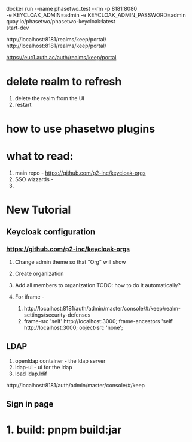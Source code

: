 docker run --name phasetwo_test --rm -p 8181:8080 \
 -e KEYCLOAK_ADMIN=admin -e KEYCLOAK_ADMIN_PASSWORD=admin \
 quay.io/phasetwo/phasetwo-keycloak:latest \
 start-dev

http://localhost:8181/realms/keep/portal/
http://localhost:8181/realms/keep/portal/

https://euc1.auth.ac/auth/realms/keep/portal

# delete realm to refresh

1. delete the realm from the UI
2. restart

# how to use phasetwo plugins

# what to read:

1. main repo - https://github.com/p2-inc/keycloak-orgs
2. SSO wizzards -
3.

# New Tutorial

## Keycloak configuration

### https://github.com/p2-inc/keycloak-orgs

1. Change admin theme so that "Org" will show
2. Create organization
3. Add all members to organization
   TODO: how to do it automatically?

4. For iframe -
   1. http://localhost:8181/auth/admin/master/console/#/keep/realm-settings/security-defenses
   2. frame-src 'self' http://localhost:3000; frame-ancestors 'self' http://localhost:3000; object-src 'none';

## LDAP

1. openldap container - the ldap server
2. ldap-ui - ui for the ldap
3. load ldap.ldif

http://localhost:8181/auth/admin/master/console/#/keep

## Sign in page

# 1. build: pnpm build:jar
